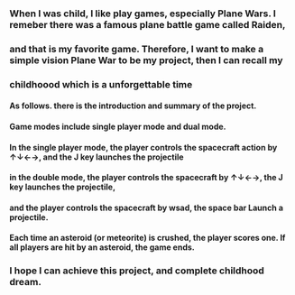 ### When I was child, I like play games, especially Plane Wars. I remeber there was a famous plane battle game called Raiden,<br> 
### and that is my favorite game. Therefore, I want to make a simple vision Plane War to be my project, then I can recall my<br>
### childhoood which is a unforgettable time<br> 
#### As follows. there is the introduction and summary of the project.<br>
#### Game modes include single player mode and dual mode.<br>
#### In the single player mode, the player controls the spacecraft action by ↑↓←→, and the J key launches the projectile<br>
#### in the double mode, the player controls the spacecraft by ↑↓←→, the J key launches the projectile,<br>
#### and the player controls the spacecraft by wsad, the space bar Launch a projectile.<br>
#### Each time an asteroid (or meteorite) is crushed, the player scores one. If all players are hit by an asteroid, the game ends.<br>
### I hope I can achieve this project, and complete childhood dream.


